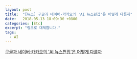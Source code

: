 ```yaml
---
layout: post
title:  "[뉴스] 구글과 네이버·카카오의 'AI 뉴스편집'은 어떻게 다를까"
date:   2018-05-13 18:09:30 +0800
categories: [Etc]
excerpt: "링크로 대체합니다."
tags:
  - AI
---
```



[구글과 네이버·카카오의 'AI 뉴스편집'은 어떻게 다를까](http://news.nate.com/view/20180511n22913?mid=n1702)

